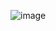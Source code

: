 ![image](https://github.com/KleoVor/Docker_Task2_study/assets/121848826/22bc5b9f-033c-4ece-8edc-ef175d26a56f)
